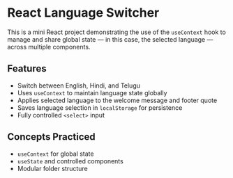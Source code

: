 #  React Language Switcher

This is a mini React project demonstrating the use of the `useContext` hook to manage and share global state — in this case, the selected language — across multiple components.

## Features

- Switch between English, Hindi, and Telugu
- Uses `useContext` to maintain language state globally
- Applies selected language to the welcome message and footer quote
- Saves language selection in `localStorage` for persistence
- Fully controlled `<select>` input

## Concepts Practiced

- `useContext` for global state
- `useState` and controlled components
- Modular folder structure


